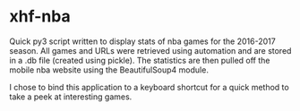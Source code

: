 # xhf-nba

Quick py3 script written to display stats of nba games for the 2016-2017 season. All games and URLs were retrieved using automation and are stored in a .db file (created using pickle). The statistics are then pulled off the mobile nba website using the BeautifulSoup4 module.

I chose to bind this application to a keyboard shortcut for a quick method to take a peek at interesting games.
